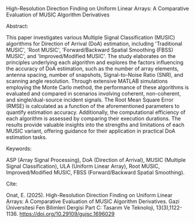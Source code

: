 High-Resolution Direction Finding on Uniform Linear Arrays: A Comparative Evaluation of MUSIC Algorithm Derivatives

Abstract:

This paper investigates various Multiple Signal Classification (MUSIC) algorithms for Direction of Arrival (DoA) estimation, 
including 'Traditional MUSIC', 'Root MUSIC', 'Forward/Backward Spatial Smoothing (FBSS) MUSIC', and 'Improved/Modified MUSIC'. 
The study elaborates on the principles underlying each algorithm and explores the factors influencing the accuracy of DoA estimation, 
such as the number of array elements, antenna spacing, number of snapshots, Signal-to-Noise Ratio (SNR), and scanning angle resolution. 
Through extensive MATLAB simulations employing the Monte Carlo method, the performance of these algorithms is evaluated and compared 
in scenarios involving coherent, non-coherent, and single/dual-source incident signals. The Root Mean Square Error (RMSE) is calculated 
as a function of the aforementioned parameters to quantify estimation accuracy. Additionally, the computational efficiency of each 
algorithm is assessed by comparing their execution durations. The results provide valuable insights into the strengths and limitations 
of each MUSIC variant, offering guidance for their application in practical DoA estimation tasks.

Keywords:

ASP (Array Signal Processing), DoA (Direction of Arrival), MUSIC (Multiple Signal Classification), ULA (Uniform Linear Array), Root MUSIC, Improved/Modified MUSIC, FBSS (Forward/Backward Spatial Smoothing).

Cite:

Onat, E. (2025). High-Resolution Direction Finding on Uniform Linear Arrays: A Comparative Evaluation of MUSIC Algorithm Derivatives. 
Gazi Üniversitesi Fen Bilimleri Dergisi Part C: Tasarım Ve Teknoloji, 13(3),1122-1136.
https://doi.org/10.29109/gujsc.1696029


